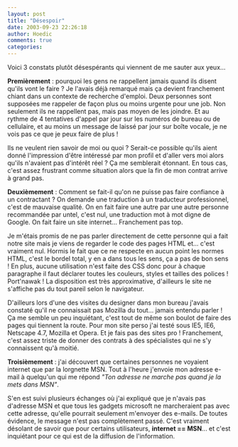 ```yaml
---
layout: post
title: "Désespoir"
date: 2003-09-23 22:26:18
author: Hoedic
comments: true
categories: 
---
```



Voici 3 constats plutôt désespérants qui viennent de me sauter aux yeux...

**Premièrement** : pourquoi les gens ne rappellent jamais quand ils disent qu'ils vont le faire ? Je l'avais déjà remarqué mais ça devient franchement chiant dans un contexte de recherche d'emploi. Deux personnes sont supposées me rappeler de façon plus ou moins urgente pour une job. Non seulement ils ne rappellent pas, mais pas moyen de les joindre. Et au rythme de 4 tentatives d'appel par jour sur les numéros de bureau ou de cellulaire, et au moins un message de laissé par jour sur boîte vocale, je ne vois pas ce que je peux faire de plus !

Ils ne veulent rien savoir de moi ou quoi ? Serait-ce possible qu'ils aient donné l'impression d'être intéressé par mon profil et d'aller vers moi alors qu'ils n'avaient pas d'intérêt réel ? Ça me semblerait étonnant. En tous cas, c'est assez frustrant comme situation alors que la fin de mon contrat arrive à grand pas.

**Deuxièmement** : Comment se fait-il qu'on ne puisse pas faire confiance à un contractant ? On demande une traduction à un traducteur professionnel, c'est de mauvaise qualité. On en fait faire une autre par une autre personne recommandée par untel, c'est nul, une traduction mot à mot digne de Google. On fait faire un site internet... Franchement pas top.

Je m'étais promis de ne pas parler directement de cette personne qui a fait notre site mais je viens de regarder le code des pages HTML et... c'est vraiment nul. Hormis le fait que ce ne respecte en aucun point les normes HTML, c'est le bordel total, y en a dans tous les sens, ça a pas de bon sens ! En plus, aucune utilisation n'est faite des CSS donc pour à chaque paragraphe il faut déclarer toutes les couleurs, styles et tailles des polices ! Port'nawak ! La disposition est très approximative, d'ailleurs le site ne s'affiche pas du tout pareil selon le navigateur.

D'ailleurs lors d'une des visites du designer dans mon bureau j'avais constaté qu'il ne connaissait pas Mozilla du tout... jamais entendu parler ! Ça me semble un peu inquiétant, c'est tout de même son boulot de faire des pages qui tiennent la route. Pour mon site perso j'ai testé sous IE5, IE6, Netscape 4.7, Mozilla et Opera. Et je fais pas des sites pro ! Franchement, c'est assez triste de donner des contrats à des spécialistes qui ne s'y connaissent qu'à moitié.

**Troisièmement** : j'ai découvert que certaines personnes ne voyaient internet que par la lorgnette MSN. Tout à l'heure j'envoie mon adresse e-mail à quelqu'un qui me répond *"Ton adresse ne marche pas quand je la mets dans MSN"*.

S'en est suivi plusieurs échanges où j'ai expliqué que je n'avais pas d'adresse MSN et que tous les gadgets microsoft ne marcheraient pas avec cette adresse, qu'elle pourrait seulement m'envoyer des e-mails. De toutes évidence, le message n'est pas complètement passé. C'est vraiment désolant de savoir que pour certains utilisateurs, **internet == MSN**... et c'est inquiétant pour ce qui est de la diffusion de l'information.
